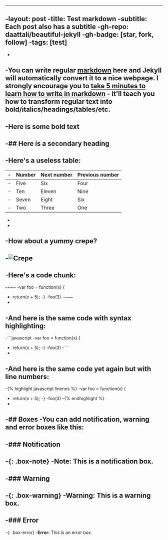 ----
 -layout: post
 -title: Test markdown
 -subtitle: Each post also has a subtitle
 -gh-repo: daattali/beautiful-jekyll
 -gh-badge: [star, fork, follow]
 -tags: [test]
 ----
 -
 -You can write regular [markdown](http://markdowntutorial.com/) here and Jekyll will automatically convert it to a nice webpage.  I strongly encourage you to [take 5 minutes to learn how to write in markdown](http://markdowntutorial.com/) - it'll teach you how to transform regular text into bold/italics/headings/tables/etc.
 -
 -**Here is some bold text**
 -
 -## Here is a secondary heading
 -
 -Here's a useless table:
 -
 -| Number | Next number | Previous number |
 -| :------ |:--- | :--- |
 -| Five | Six | Four |
 -| Ten | Eleven | Nine |
 -| Seven | Eight | Six |
 -| Two | Three | One |
 -
 -
 -How about a yummy crepe?
 -
 -![Crepe](http://s3-media3.fl.yelpcdn.com/bphoto/cQ1Yoa75m2yUFFbY2xwuqw/348s.jpg)
 -
 -Here's a code chunk:
 -
 -~~~
 -var foo = function(x) {
 -  return(x + 5);
 -}
 -foo(3)
 -~~~
 -
 -And here is the same code with syntax highlighting:
 -
 -```javascript
 -var foo = function(x) {
 -  return(x + 5);
 -}
 -foo(3)
 -```
 -
 -And here is the same code yet again but with line numbers:
 -
 -{% highlight javascript linenos %}
 -var foo = function(x) {
 -  return(x + 5);
 -}
 -foo(3)
 -{% endhighlight %}
 -
 -## Boxes
 -You can add notification, warning and error boxes like this:
 -
 -### Notification
 -
 -{: .box-note}
 -**Note:** This is a notification box.
 -
 -### Warning
 -
 -{: .box-warning}
 -**Warning:** This is a warning box.
 -
 -### Error
 -
 -{: .box-error}
 -**Error:** This is an error box.

